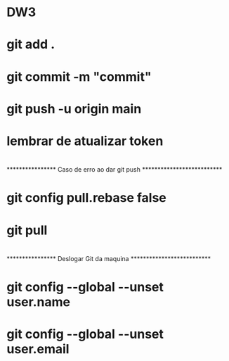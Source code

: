 # DW3
#
# git add .
# git commit -m "commit"
# git push -u origin main
#
# lembrar de atualizar token
#
**************** Caso de erro ao dar git push **************************
# git config pull.rebase false
# git pull
#
#
**************** Deslogar Git da maquina **************************
# git config --global --unset user.name
# git config --global --unset user.email
#
